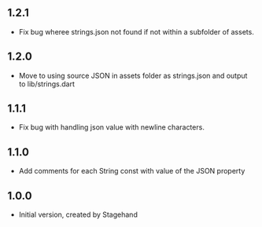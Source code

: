 ## 1.2.1
- Fix bug wheree strings.json not found if not within a subfolder of assets.

## 1.2.0
- Move to using source JSON in assets folder as strings.json and output to lib/strings.dart

## 1.1.1

- Fix bug with handling json value with newline characters.

## 1.1.0

- Add comments for each String const with value of the JSON property

## 1.0.0

- Initial version, created by Stagehand
